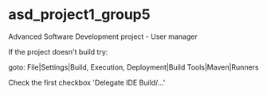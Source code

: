 # asd_project1_group5
Advanced Software Development project - User manager

If the project doesn't build try:

goto: File|Settings|Build, Execution, Deployment|Build Tools|Maven|Runners

Check the first checkbox 'Delegate IDE Build/...'
